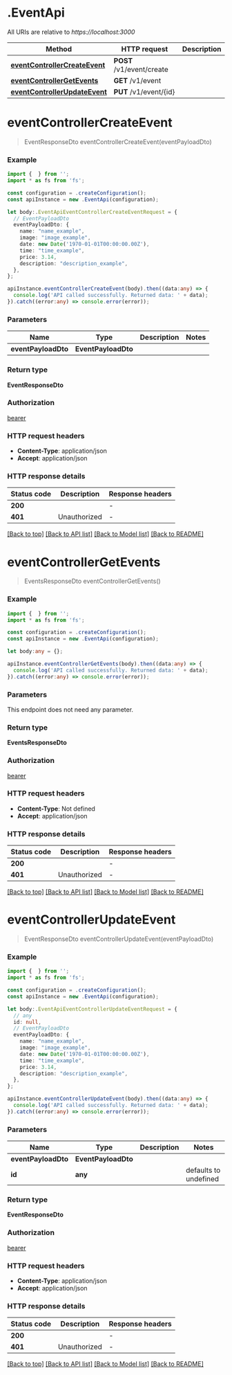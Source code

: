 # .EventApi

All URIs are relative to *https://localhost:3000*

Method | HTTP request | Description
------------- | ------------- | -------------
[**eventControllerCreateEvent**](EventApi.md#eventControllerCreateEvent) | **POST** /v1/event/create | 
[**eventControllerGetEvents**](EventApi.md#eventControllerGetEvents) | **GET** /v1/event | 
[**eventControllerUpdateEvent**](EventApi.md#eventControllerUpdateEvent) | **PUT** /v1/event/{id} | 


# **eventControllerCreateEvent**
> EventResponseDto eventControllerCreateEvent(eventPayloadDto)


### Example


```typescript
import {  } from '';
import * as fs from 'fs';

const configuration = .createConfiguration();
const apiInstance = new .EventApi(configuration);

let body:.EventApiEventControllerCreateEventRequest = {
  // EventPayloadDto
  eventPayloadDto: {
    name: "name_example",
    image: "image_example",
    date: new Date('1970-01-01T00:00:00.00Z'),
    time: "time_example",
    price: 3.14,
    description: "description_example",
  },
};

apiInstance.eventControllerCreateEvent(body).then((data:any) => {
  console.log('API called successfully. Returned data: ' + data);
}).catch((error:any) => console.error(error));
```


### Parameters

Name | Type | Description  | Notes
------------- | ------------- | ------------- | -------------
 **eventPayloadDto** | **EventPayloadDto**|  |


### Return type

**EventResponseDto**

### Authorization

[bearer](README.md#bearer)

### HTTP request headers

 - **Content-Type**: application/json
 - **Accept**: application/json


### HTTP response details
| Status code | Description | Response headers |
|-------------|-------------|------------------|
**200** |  |  -  |
**401** | Unauthorized |  -  |

[[Back to top]](#) [[Back to API list]](README.md#documentation-for-api-endpoints) [[Back to Model list]](README.md#documentation-for-models) [[Back to README]](README.md)

# **eventControllerGetEvents**
> EventsResponseDto eventControllerGetEvents()


### Example


```typescript
import {  } from '';
import * as fs from 'fs';

const configuration = .createConfiguration();
const apiInstance = new .EventApi(configuration);

let body:any = {};

apiInstance.eventControllerGetEvents(body).then((data:any) => {
  console.log('API called successfully. Returned data: ' + data);
}).catch((error:any) => console.error(error));
```


### Parameters
This endpoint does not need any parameter.


### Return type

**EventsResponseDto**

### Authorization

[bearer](README.md#bearer)

### HTTP request headers

 - **Content-Type**: Not defined
 - **Accept**: application/json


### HTTP response details
| Status code | Description | Response headers |
|-------------|-------------|------------------|
**200** |  |  -  |
**401** | Unauthorized |  -  |

[[Back to top]](#) [[Back to API list]](README.md#documentation-for-api-endpoints) [[Back to Model list]](README.md#documentation-for-models) [[Back to README]](README.md)

# **eventControllerUpdateEvent**
> EventResponseDto eventControllerUpdateEvent(eventPayloadDto)


### Example


```typescript
import {  } from '';
import * as fs from 'fs';

const configuration = .createConfiguration();
const apiInstance = new .EventApi(configuration);

let body:.EventApiEventControllerUpdateEventRequest = {
  // any
  id: null,
  // EventPayloadDto
  eventPayloadDto: {
    name: "name_example",
    image: "image_example",
    date: new Date('1970-01-01T00:00:00.00Z'),
    time: "time_example",
    price: 3.14,
    description: "description_example",
  },
};

apiInstance.eventControllerUpdateEvent(body).then((data:any) => {
  console.log('API called successfully. Returned data: ' + data);
}).catch((error:any) => console.error(error));
```


### Parameters

Name | Type | Description  | Notes
------------- | ------------- | ------------- | -------------
 **eventPayloadDto** | **EventPayloadDto**|  |
 **id** | **any** |  | defaults to undefined


### Return type

**EventResponseDto**

### Authorization

[bearer](README.md#bearer)

### HTTP request headers

 - **Content-Type**: application/json
 - **Accept**: application/json


### HTTP response details
| Status code | Description | Response headers |
|-------------|-------------|------------------|
**200** |  |  -  |
**401** | Unauthorized |  -  |

[[Back to top]](#) [[Back to API list]](README.md#documentation-for-api-endpoints) [[Back to Model list]](README.md#documentation-for-models) [[Back to README]](README.md)


